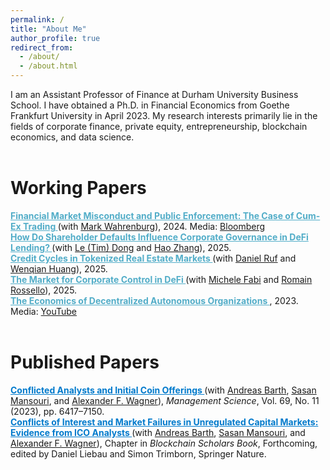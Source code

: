 ```yaml
---
permalink: /
title: "About Me"
author_profile: true
redirect_from: 
  - /about/
  - /about.html
---
```


I am an Assistant Professor of Finance at Durham University Business School. I have obtained a Ph.D. in Financial Economics from Goethe Frankfurt University in April 2023. My research interests primarily lie in the fields of corporate finance, private equity, entrepreneurship, blockchain economics, and data science.
<br>
<br>

Working Papers
======

<strong style="color: #52adc8; font-weight: bold; text-decoration: underline;">
  Financial Market Misconduct and Public Enforcement: The Case of Cum-Ex Trading
</strong>  
(with <a href="https://www.old.wiwi.uni-frankfurt.de/abteilungen/finance/lehrstuhl/prof-dr-mark-wahrenburg/team/prof-dr-wahrenburg.html" style="text-decoration: underline;">Mark Wahrenburg</a>), 2024.  
Media: <a href="https://www.bloomberg.com/news/articles/2023-05-05/finland-s-missing-millions-show-traders-are-still-exploiting-tax?embedded-checkout=true">Bloomberg</a>
<br>

<strong style="color: #52adc8; font-weight: bold; text-decoration: underline;">
  How Do Shareholder Defaults Influence Corporate Governance in DeFi Lending?
</strong>  
(with <a href="https://www.timcrypto.com/" style="text-decoration: underline;">Le (Tim) Dong</a> and <a href="https://scholar.google.com/citations?user=7yWh0ucAAAAJ&hl=de" style="text-decoration: underline;">Hao Zhang</a>), 2025.
<br>

<strong style="color: #52adc8; font-weight: bold; text-decoration: underline;">
  Credit Cycles in Tokenized Real Estate Markets
</strong>  
(with <a href="https://sites.google.com/view/daniel-ruf" style="text-decoration: underline;">Daniel Ruf</a> and <a href="https://scholar.google.com/citations?user=LsaCmFgAAAAJ&hl=en" style="text-decoration: underline;">Wenqian Huang</a>), 2025.
<br>

<strong style="color: #52adc8; font-weight: bold; text-decoration: underline;">
  The Market for Corporate Control in DeFi
</strong>  
(with <a href="https://michelefabi.com/" style="text-decoration: underline;">Michele Fabi</a> and <a href="https://scholar.google.com/citations?user=Mnhti80AAAAJ&hl=fr" style="text-decoration: underline;">Romain Rossello</a>), 2025.
<br>

<strong style="color: #52adc8; font-weight: bold; text-decoration: underline;">
  The Economics of Decentralized Autonomous Organizations
</strong>, 2023.  
Media: <a href="https://www.youtube.com/watch?v=QZyDRweEl1w">YouTube</a>
<br><br>


Published Papers
======

<strong style="color: #007acc; font-weight: bold; text-decoration: underline;">
  Conflicted Analysts and Initial Coin Offerings
</strong>  
(with <span style="text-decoration: underline;">Andreas Barth</span>, <span style="text-decoration: underline;">Sasan Mansouri</span>, and <span style="text-decoration: underline;">Alexander F. Wagner</span>),  
<i>Management Science</i>, Vol. 69, No. 11 (2023), pp. 6417–7150.
<br>

<strong style="color: #007acc; font-weight: bold; text-decoration: underline;">
  Conflicts of Interest and Market Failures in Unregulated Capital Markets: Evidence from ICO Analysts
</strong>  
(with <span style="text-decoration: underline;">Andreas Barth</span>, <span style="text-decoration: underline;">Sasan Mansouri</span>, and <span style="text-decoration: underline;">Alexander F. Wagner</span>),  
Chapter in <i>Blockchain Scholars Book</i>, Forthcoming, edited by Daniel Liebau and Simon Trimborn, Springer Nature.





